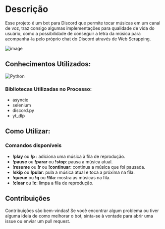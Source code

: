 # Descrição
Esse projeto é um bot para Discord que permite tocar músicas em um canal de voz, traz consigo algumas implementações para qualidade de vida do usuário,
como a possibilidade de conseguir a letra da música para acompanha-la pelo próprio chat do Discord através de Web Scrapping. 

![image](https://user-images.githubusercontent.com/116853508/225107337-42eaf72c-19c7-4d84-aec1-d8950ba19ffc.png)


## Conhecimentos Utilizados:
![Python](https://img.shields.io/badge/python-3670A0?style=for-the-badge&logo=python&logoColor=ffdd54)

### Bibliotecas Utilizadas no Processo: 
- asyncio
- selenium
- discord.py
- yt_dlp

## Como Utilizar:
### Comandos disponíveis
- **!play** <palavra-chave> ou **!p** <palavra-chave>: adiciona uma música à fila de reprodução.
- **!pause** ou **!parar** ou **!stop**: pausa a música atual.
- **!resume** ou **!r** ou **!continuar**: continua a música que foi pausada.
- **!skip** ou **!pular**: pula a música atual e toca a próxima na fila.
- **!queue** ou **!q** ou **!fila**: mostra as músicas na fila.
- **!clear** ou **!c**: limpa a fila de reprodução.

## Contribuições
Contribuições são bem-vindas! Se você encontrar algum problema ou tiver alguma ideia de como melhorar o bot, sinta-se à vontade para abrir uma issue ou enviar um pull request.
